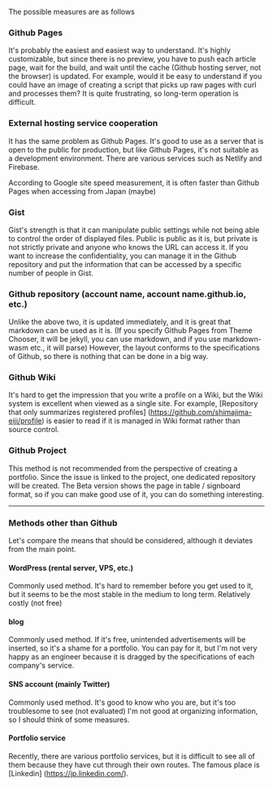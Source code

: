 The possible measures are as follows

### Github Pages
It's probably the easiest and easiest way to understand.
It's highly customizable, but since there is no preview, you have to push each article page, wait for the build, and wait until the cache (Github hosting server, not the browser) is updated.
For example, would it be easy to understand if you could have an image of creating a script that picks up raw pages with curl and processes them? It is quite frustrating, so long-term operation is difficult.

### External hosting service cooperation
It has the same problem as Github Pages. It's good to use as a server that is open to the public for production, but like Github Pages, it's not suitable as a development environment.
There are various services such as Netlify and Firebase.

According to Google site speed measurement, it is often faster than Github Pages when accessing from Japan (maybe)

### Gist
Gist's strength is that it can manipulate public settings while not being able to control the order of displayed files.
Public is public as it is, but private is not strictly private and anyone who knows the URL can access it.
If you want to increase the confidentiality, you can manage it in the Github repository and put the information that can be accessed by a specific number of people in Gist.

### Github repository (account name, account name.github.io, etc.)
Unlike the above two, it is updated immediately, and it is great that markdown can be used as it is. (If you specify Github Pages from Theme Chooser, it will be jekyll, you can use markdown, and if you use markdown-wasm etc., it will parse)
However, the layout conforms to the specifications of Github, so there is nothing that can be done in a big way.

### Github Wiki
It's hard to get the impression that you write a profile on a Wiki, but the Wiki system is excellent when viewed as a single site.
For example, [Repository that only summarizes registered profiles] (https://github.com/shimajima-eiji/profile) is easier to read if it is managed in Wiki format rather than source control.

### Github Project
This method is not recommended from the perspective of creating a portfolio. Since the issue is linked to the project, one dedicated repository will be created.
The Beta version shows the page in table / signboard format, so if you can make good use of it, you can do something interesting.

---

### Methods other than Github
Let's compare the means that should be considered, although it deviates from the main point.

#### WordPress (rental server, VPS, etc.)
Commonly used method. It's hard to remember before you get used to it, but it seems to be the most stable in the medium to long term.
Relatively costly (not free)

#### blog
Commonly used method. If it's free, unintended advertisements will be inserted, so it's a shame for a portfolio.
You can pay for it, but I'm not very happy as an engineer because it is dragged by the specifications of each company's service.

#### SNS account (mainly Twitter)
Commonly used method. It's good to know who you are, but it's too troublesome to see (not evaluated)
I'm not good at organizing information, so I should think of some measures.

#### Portfolio service
Recently, there are various portfolio services, but it is difficult to see all of them because they have cut through their own routes.
The famous place is [Linkedin] (https://jp.linkedin.com/).
